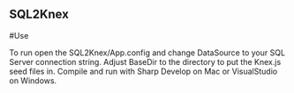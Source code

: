 SQL2Knex
--------

#Use

To run open the SQL2Knex/App.config and change DataSource to your SQL Server connection string.
Adjust BaseDir to the directory to put the Knex.js seed files in.
Compile and run with Sharp Develop on Mac or VisualStudio on Windows.

